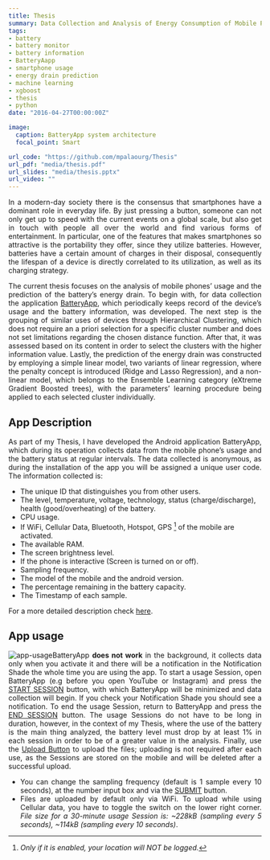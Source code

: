 ```yaml
---
title: Thesis
summary: Data Collection and Analysis of Energy Consumption of Mobile Phones using Machine Learning Techniques
tags:
- battery
- battery monitor
- battery information
- BatteryAapp
- smartphone usage
- energy drain prediction
- machine learning
- xgboost
- thesis
- python
date: "2016-04-27T00:00:00Z"

image:
  caption: BatteryApp system architecture
  focal_point: Smart

url_code: "https://github.com/mpalaourg/Thesis"
url_pdf: "media/thesis.pdf"
url_slides: "media/thesis.pptx"
url_video: ""
---
```


<div style="text-align: justify"> <p>
In a modern-day society there is the consensus that smartphones have a dominant role in everyday life. By just pressing a button, someone can not only get up to speed with the current events on a global scale, but also get in touch with people all over the world and find various forms of entertainment. In particular, one of the features that makes smartphones so attractive is the portability they offer, since they utilize batteries. However, batteries have a certain amount of charges in their disposal, consequently the lifespan of a device is directly correlated to its utilization, as well as its charging strategy.

The current thesis focuses on the analysis of mobile phones’ usage and the prediction of the battery’s energy drain. To begin with, for data collection the application [BatteryApp](https://play.google.com/store/apps/details?id=gr.auth.ee.issel.batteryapp), which periodically keeps record of the device’s usage and the battery information, was developed. The next step is the grouping of similar uses of devices through Hierarchical Clustering, which does not require an a priori selection for a specific cluster number and does not set limitations regarding the chosen distance function. After that, it was assessed based on its content in order to select the clusters with the higher information value. Lastly, the prediction of the energy drain was constructed by employing a simple linear model, two variants of linear regression, where the penalty concept is introduced (Ridge and Lasso Regression), and a non-linear model, which belongs to the Ensemble Learning category (eXtreme Gradient Boosted trees), with the parameters’ learning procedure being applied to each selected cluster individually.
</p> </div>

## **App Description**

<div style="text-align: justify"> <p>
As part of my Thesis, I have developed the Android application BatteryApp, which during its operation collects data from the mobile phone’s usage and the battery status at regular intervals. The data collected is anonymous, as during the installation of the app you will be assigned a unique user code. The information collected is:
</p> </div>

- The unique ID that distinguishes you from other users.
- The level, temperature, voltage, technology, status (charge/discharge), health (good/overheating) of the battery.
- CPU usage.
- If WiFi, Cellular Data, Bluetooth, Hotspot, GPS [^1] of the mobile are activated.
- The available RAM.
- The screen brightness level.
- If the phone is interactive (Screen is turned on or off).
- Sampling frequency.
- The model of the mobile and the android version.
- The percentage remaining in the battery capacity.
- The Timestamp of each sample.

For a more detailed description check [here](https://github.com/mpalaourg/Thesis#raw-data-variables).
[^1]: *Only if it is enabled, your location will NOT be logged.*

## **App usage**

<div style="text-align: justify"> <p>
<img src="https://github.com/mpalaourg/Thesis/blob/master/data/images/combined.gif" alt="app-usage" style="float: left">
BatteryApp <b>does not work</b> in the background, it collects data only when you activate it and there will be a notification in the Notification Shade the whole time you are using the app. To start a usage Session, open BatteryApp (e.g before you open YouTube or Instagram) and press the <u>START SESSION</u> button, with which BatteryApp will be minimized and data collection will begin. If you check your Notification Shade you should see a notification. To end the usage Session, return to BatteryApp and press the <u>END SESSION</u> button. The usage Sessions do not have to be long in duration, however, in the context of my Thesis, where the use of the battery is the main thing analyzed, the battery level must drop by at least 1% in each session in order to be of a greater value in the analysis. Finally, use the <u>Upload Button</u> to upload the files; uploading is not required after each use, as the Sessions are stored on the mobile and will be deleted after a successful upload.
<ul>
<li> You can change the sampling frequency (default is 1 sample every 10 seconds), at the number input box and via the <u>SUBMIT</u> button. </li>
<li> Files are uploaded by default only via WiFi. To upload while using Cellular data, you have to toggle the switch on the lower right corner. <i>File size for a 30-minute usage Session is: ~228kB (sampling every 5 seconds), ~114kB (sampling every 10 seconds)</i>. </li> 
</ul>
</p> </div>
